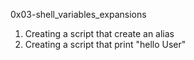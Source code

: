 0x03-shell_variables_expansions
1. Creating a script that create an alias
2. Creating a script that print "hello User"
